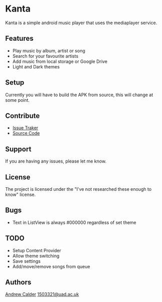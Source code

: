 Kanta
=================
Kanta is a simple android music player that uses the mediaplayer service.

Features
---------
  * Play music by album, artist or song
  * Search for your favourite artists
  * Add music from local storage or Google Drive
  * Light and Dark themes

Setup
-------------
Currently you will have to build the APK from source, this will change at some point. 

Contribute
-----------

- [Issue Traker](github.com/AR-Calder/kanta/issues)
- [Source Code](github.com/AR-Calder/kanta)

Support
--------

If you are having any issues, please let me know.

License
--------

The project is licensed under the "I've not researched these enough to know" license.

Bugs
-----
- Text in ListView is always #000000 regardless of set theme

TODO
----
- Setup Content Provider
- Allow theme switching
- Save settings
- Add/move/remove songs from queue

Authors
-------
[Andrew Calder](https://github.com/AR-Calder) <1503321@uad.ac.uk>
